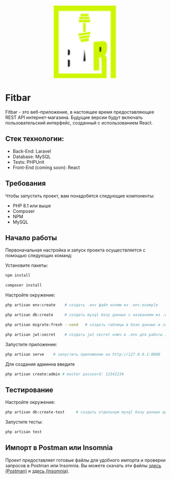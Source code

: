 <p align="center"><a href="https://github.com/bdumitrua/fitbar" target="_blank"><img src="https://github.com/bdumitrua/fitbar/blob/main/public/logo.svg" width="200" alt="Fitbar Logo"></a></p>

# Fitbar

Fitbar - это веб-приложение, в настоящее время предоставляющее REST API интернет-магазина. Будущие версии будут включать пользовательский интерфейс, созданный с использованием React.

## Стек технологии:

-   Back-End: Laravel
-   Database: MySQL
-   Tests: PHPUnit
-   Front-End (coming soon): React

## Требования

Чтобы запустить проект, вам понадобятся следующие компоненты:

-   PHP 8.1 или выше
-   Composer
-   NPM
-   MySQL

## Начало работы

Первоначальная настройка и запуск проекта осуществляется с помощью следующих команд:

Установите пакеты:

```bash
npm install
```

```bash
composer install
```

Настройте окружение:

```bash
php artisan env:create    # создать .env файл копию из .env.example
```

```bash
php artisan db:create     # создать mysql базу данных с названием из .env
```

```bash
php artisan migrate:fresh --seed   # создать таблицы в базе данных и заполнить их данными
```

```bash
php artisan jwt:secret    # создать jwt secret ключ в .env для работы JWT авторизации
```

Запустите приложение:

```bash
php artisan serve    # запустить приложение на http://127.0.0.1:8000
```

Для создания админна введите 

```bash
php artisan create:admin # master password: 12341234
```

## Тестирование

Настройте окружение:

```bash
php artisan db:create-test     # создать отдельную mysql базу данных для тестирования
```

Запустите тесты:

```bash
php artisan test
```


## Импорт в Postman или Insomnia

Проект предоставляет готовые файлы для удобного импорта и проверки запросов в Postman или Insomnia. Вы можете скачать эти файлы [здесь (Postman)](https://github.com/bdumitrua/fitbar/blob/main/Fitbar.postman_collection.json) и [здесь (Insomnia)](https://github.com/bdumitrua/fitbar/blob/main/fitbarInsomnia).
